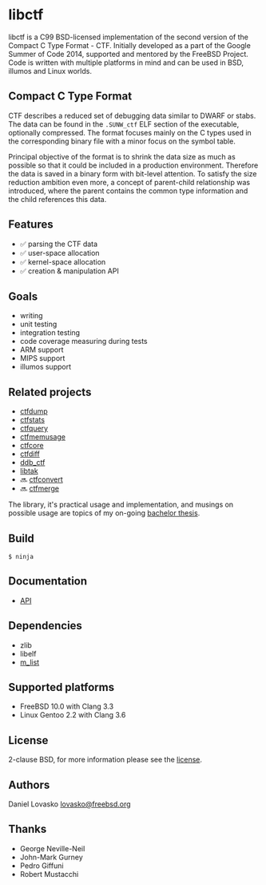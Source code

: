 # libctf
libctf is a C99 BSD-licensed implementation of the second version of the 
Compact C Type Format - CTF.  Initially developed as a part of the Google
Summer of Code 2014, supported and mentored by the FreeBSD Project. Code is
written with multiple platforms in mind and can be used in BSD, illumos and
Linux worlds.

## Compact C Type Format
CTF describes a reduced set of debugging data similar to DWARF or stabs. The
data can be found in the `.SUNW_ctf` ELF section of the executable, optionally
compressed. The format focuses mainly on the C types used in the corresponding
binary file with a minor focus on the symbol table. 

Principal objective of the format is to shrink the data size as much as
possible so that it could be included in a production environment. Therefore
the data is saved in a binary form with bit-level attention. To satisfy the
size reduction ambition even more, a concept of parent-child relationship was
introduced, where the parent contains the common type information and the child
references this data.

## Features
 * :white_check_mark: parsing the CTF data
 * :white_check_mark: user-space allocation
 * :white_check_mark: kernel-space allocation
 * :white_check_mark: creation & manipulation API

## Goals
 * writing
 * unit testing
 * integration testing
 * code coverage measuring during tests
 * ARM support
 * MIPS support
 * illumos support

## Related projects
 * [ctfdump](https://github.com/lovasko/ctfdump)
 * [ctfstats](https://github.com/lovasko/ctfstats)
 * [ctfquery](https://github.com/lovasko/ctfquery)
 * [ctfmemusage](https://github.com/lovasko/ctfmemusage)
 * [ctfcore](https://github.com/lovasko/ctfcore)
 * [ctfdiff](https://github.com/lovasko/ctfdiff)
 * [ddb_ctf](https://github.com/lovasko/ddb_ctf)
 * [libtak](https://github.com/lovasko/libtak)
 * :soon: [ctfconvert](https://github.com/lovasko/ctfconvert)
 * :soon: [ctfmerge](https://github.com/lovasko/ctfmerge)

The library, it's practical usage and implementation, and musings on possible
usage are topics of my on-going [bachelor
thesis](https://github.com/lovasko/bc_thesis).

## Build
```
$ ninja
```

## Documentation
 * [API](doc/api/api.md)

## Dependencies
 * zlib
 * libelf 
 * [m_list](https://github.com/lovasko/m_list)

## Supported platforms
 * FreeBSD 10.0 with Clang 3.3
 * Linux Gentoo 2.2 with Clang 3.6

## License
2-clause BSD, for more information please see the [license](LICENSE.md).

## Authors
Daniel Lovasko lovasko@freebsd.org

## Thanks
 * George Neville-Neil
 * John-Mark Gurney
 * Pedro Giffuni
 * Robert Mustacchi

